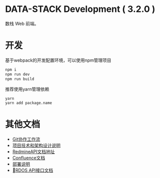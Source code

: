# DATA-STACK Development ( 3.2.0 )

数栈 Web 前端。

# 开发
基于webpack的开发配置环境，可以使用npm管理项目

```bash
npm i
npm run dev
npm run build
```
推荐使用yarn管理依赖

```bash
yarn
yarn add package.name
```

# 其他文档
- [Git协作工作流](http://git.dtstack.cn/ziv/data-stack-web/wikis/gitflow)
- [项目技术和架构设计说明
](http://git.dtstack.cn/ziv/data-stack-web/wikis/Development)
- [RedmineAPI文档地址](http://redmine.prod.dtstack.cn/projects/rdos)
- [Confluence文档](http://confluence.dev.dtstack.cn/display/RDOS/RD-OS)
- [部署说明](http://git.dtstack.cn/ziv/data-stack-web/wikis/deploy)
- [RDOS API接口文档](http://git.dtstack.cn/dtstack/rdos-docs)


